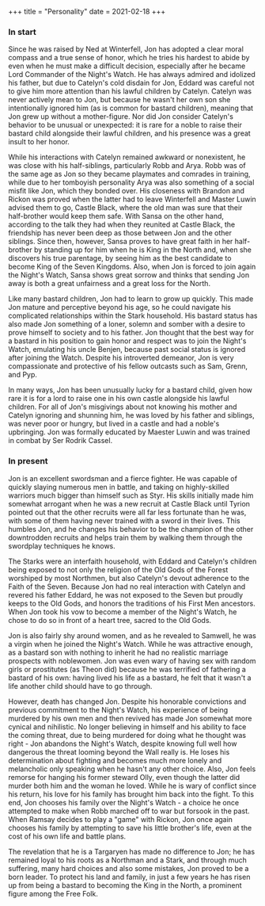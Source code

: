 +++
title = "Personality"
date = 2021-02-18
+++

### **In start**

Since he was raised by Ned at Winterfell, Jon has adopted a clear moral compass and a true sense of honor, which he tries his hardest to abide by even when he must make a difficult decision, especially after he became Lord Commander of the Night's Watch. He has always admired and idolized his father, but due to Catelyn's cold disdain for Jon, Eddard was careful not to give him more attention than his lawful children by Catelyn. Catelyn was never actively mean to Jon, but because he wasn't her own son she intentionally ignored him (as is common for bastard children), meaning that Jon grew up without a mother-figure. Nor did Jon consider Catelyn's behavior to be unusual or unexpected: it is rare for a noble to raise their bastard child alongside their lawful children, and his presence was a great insult to her honor.

While his interactions with Catelyn remained awkward or nonexistent, he was close with his half-siblings, particularly Robb and Arya. Robb was of the same age as Jon so they became playmates and comrades in training, while due to her tomboyish personality Arya was also something of a social misfit like Jon, which they bonded over. His closeness with Brandon and Rickon was proved when the latter had to leave Winterfell and Master Luwin advised them to go, Castle Black, where the old man was sure that their half-brother would keep them safe. With Sansa on the other hand, according to the talk they had when they reunited at Castle Black, the friendship has never been deep as those between Jon and the other siblings. Since then, however, Sansa proves to have great faith in her half-brother by standing up for him when he is King in the North and, when she discovers his true parentage, by seeing him as the best candidate to become King of the Seven Kingdoms. Also, when Jon is forced to join again the Night's Watch, Sansa shows great sorrow and thinks that sending Jon away is both a great unfairness and a great loss for the North.

Like many bastard children, Jon had to learn to grow up quickly. This made Jon mature and perceptive beyond his age, so he could navigate his complicated relationships within the Stark household. His bastard status has also made Jon something of a loner, solemn and somber with a desire to prove himself to society and to his father. Jon thought that the best way for a bastard in his position to gain honor and respect was to join the Night's Watch, emulating his uncle Benjen, because past social status is ignored after joining the Watch. Despite his introverted demeanor, Jon is very compassionate and protective of his fellow outcasts such as Sam, Grenn, and Pyp.

In many ways, Jon has been unusually lucky for a bastard child, given how rare it is for a lord to raise one in his own castle alongside his lawful children. For all of Jon's misgivings about not knowing his mother and Catelyn ignoring and shunning him, he was loved by his father and siblings, was never poor or hungry, but lived in a castle and had a noble's upbringing. Jon was formally educated by Maester Luwin and was trained in combat by Ser Rodrik Cassel.

### **In present**

Jon is an excellent swordsman and a fierce fighter. He was capable of quickly slaying numerous men in battle, and taking on highly-skilled warriors much bigger than himself such as Styr. His skills initially made him somewhat arrogant when he was a new recruit at Castle Black until Tyrion pointed out that the other recruits were all far less fortunate than he was, with some of them having never trained with a sword in their lives. This humbles Jon, and he changes his behavior to be the champion of the other downtrodden recruits and helps train them by walking them through the swordplay techniques he knows.

The Starks were an interfaith household, with Eddard and Catelyn's children being exposed to not only the religion of the Old Gods of the Forest worshiped by most Northmen, but also Catelyn's devout adherence to the Faith of the Seven. Because Jon had no real interaction with Catelyn and revered his father Eddard, he was not exposed to the Seven but proudly keeps to the Old Gods, and honors the traditions of his First Men ancestors. When Jon took his vow to become a member of the Night's Watch, he chose to do so in front of a heart tree, sacred to the Old Gods.

Jon is also fairly shy around women, and as he revealed to Samwell, he was a virgin when he joined the Night's Watch. While he was attractive enough, as a bastard son with nothing to inherit he had no realistic marriage prospects with noblewomen. Jon was even wary of having sex with random girls or prostitutes (as Theon did) because he was terrified of fathering a bastard of his own: having lived his life as a bastard, he felt that it wasn't a life another child should have to go through.

However, death has changed Jon. Despite his honorable convictions and previous commitment to the Night's Watch, his experience of being murdered by his own men and then revived has made Jon somewhat more cynical and nihilistic. No longer believing in himself and his ability to face the coming threat, due to being murdered for doing what he thought was right - Jon abandons the Night's Watch, despite knowing full well how dangerous the threat looming beyond the Wall really is. He loses his determination about fighting and becomes much more lonely and melancholic only speaking when he hasn't any other choice. Also, Jon feels remorse for hanging his former steward Olly, even though the latter did murder both him and the woman he loved. While he is wary of conflict since his return, his love for his family has brought him back into the fight. To this end, Jon chooses his family over the Night's Watch - a choice he once attempted to make when Robb marched off to war but forsook in the past. When Ramsay decides to play a "game" with Rickon, Jon once again chooses his family by attempting to save his little brother's life, even at the cost of his own life and battle plans.

The revelation that he is a Targaryen has made no difference to Jon; he has remained loyal to his roots as a Northman and a Stark, and through much suffering, many hard choices and also some mistakes, Jon proved to be a born leader. To protect his land and family, in just a few years he has risen up from being a bastard to becoming the King in the North, a prominent figure among the Free Folk.